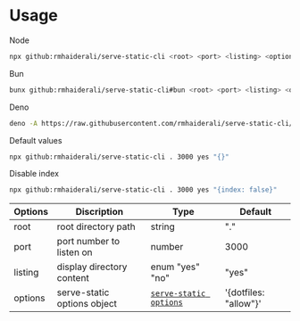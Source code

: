 # Usage

Node

```bash
npx github:rmhaiderali/serve-static-cli <root> <port> <listing> <options>
```

Bun

```bash
bunx github:rmhaiderali/serve-static-cli#bun <root> <port> <listing> <options>
```

Deno

```bash
deno -A https://raw.githubusercontent.com/rmhaiderali/serve-static-cli/refs/heads/deno/index.js <root> <port> <listing> <options>
```

Default values

```bash
npx github:rmhaiderali/serve-static-cli . 3000 yes "{}"
```

Disable index

```bash
npx github:rmhaiderali/serve-static-cli . 3000 yes "{index: false}"
```

| Options | Discription                 | Type                        | Default               |
| ------- | --------------------------- | --------------------------- | --------------------- |
| root    | root directory path         | string                      | "."                   |
| port    | port number to listen on    | number                      | 3000                  |
| listing | display directory content   | enum "yes" "no"             | "yes"                 |
| options | serve-static options object | [`serve-static options`][1] | '{dotfiles: "allow"}' |

[1]: https://expressjs.com/en/5x/api.html#express.static
